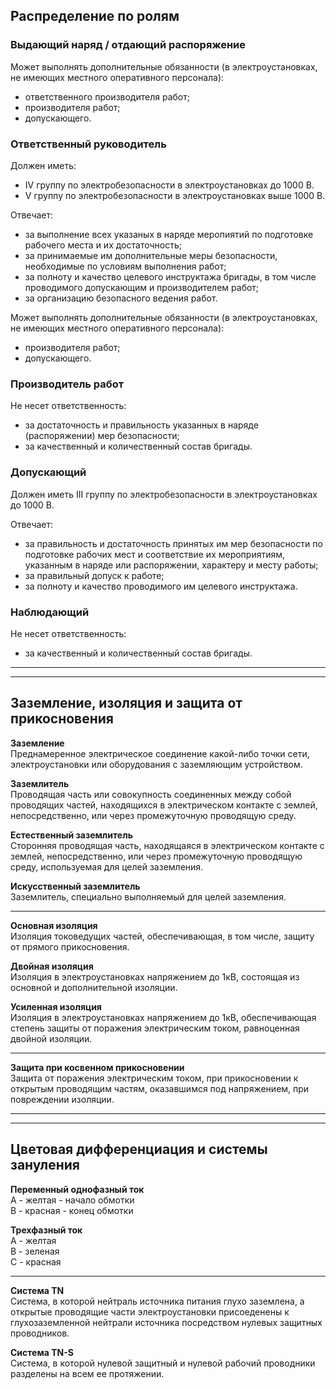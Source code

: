 ## Распределение по ролям

### Выдающий наряд / отдающий распоряжение

Может выполнять дополнительные обязанности (в электроустановках, не имеющих местного оперативного персонала):
* ответственного производителя работ;
* производителя работ;
* допускающего.

### Ответственный руководитель

Должен иметь:
* IV группу по электробезопасности в электроустановках до 1000 В.
* V группу по электробезопасности в электроустановках выше 1000 В.

Отвечает:
* за выполнение всех указаных в наряде меропиятий по подготовке рабочего места и их достаточность;
* за принимаемые им дополнительные меры безопасности, необходимые по условиям выполнения работ;
* за полноту и качество целевого инструктажа бригады, в том числе проводимого допускающим и производителем работ;
* за организацию безопасного ведения работ.

Может выполнять дополнительные обязанности (в электроустановках, не имеющих местного оперативного персонала):
* производителя работ;
* допускающего.

### Производитель работ

Не несет ответственность:
* за достаточность и правильность указанных в наряде (распоряжении) мер безопасности;
* за качественный и количественный состав бригады.

### Допускающий

Должен иметь III группу по электробезопасности в электроустановках до 1000 В.

Отвечает:
* за правильность и достаточность принятых им мер безопасности по подготовке рабочих мест и соответствие их мероприятиям, указанным в наряде или распоряжении, характеру и месту работы;
* за правильный допуск к работе;
* за полноту и качество проводимого им целевого инструктажа.

### Наблюдающий

Не несет ответственность:
* за качественный и количественный состав бригады.

***
***

## Заземление, изоляция и защита от прикосновения

**Заземление**  
Преднамеренное электрическое соединение какой-либо точки сети, электроустановки или оборудования с заземляющим устройством.

**Заземлитель**  
Проводящая часть или совокупность соединенных между собой проводящих частей, находящихся в электрическом контакте с землей, непосредственно, или через промежуточную проводящую среду.

**Естественный заземлитель**  
Сторонняя проводящая часть, находящаяся в электрическом контакте с землей, непосредственно, или через промежуточную проводящую среду, используемая для целей заземления.

**Искусственный заземлитель**  
Заземлитель, специально выполняемый для целей заземления.

***

**Основная изоляция**  
Изоляция токоведущих частей, обеспечивающая, в том числе, защиту от прямого прикосновения.

**Двойная изоляция**  
Изоляция в электроустановках напряжением до 1кВ, состоящая из основной и дополнительной изоляции.

**Усиленная изоляция**  
Изоляция в электроустановках напряжением до 1кВ, обеспечивающая степень защиты от поражения электрическим током, равноценная двойной изоляции.

***

**Защита при косвенном прикосновении**  
Защита от поражения электрическим током, при прикосновении к открытым проводящим частям, оказавшимся под напряжением, при повреждении изоляции.

***
***

## Цветовая дифференциация и системы зануления

**Переменный однофазный ток**  
А - желтая - начало обмотки  
В - красная - конец обмотки

**Трехфазный ток**  
А - желтая  
В - зеленая  
С - красная

***

**Система TN**  
Система, в которой нейтраль источника питания глухо заземлена, а открытые проводящие части электроустановки присоеденены к глухозаземленной нейтрали источника посредством нулевых защитных проводников.

**Система TN-S**  
Система, в которой нулевой защитный и нулевой рабочий проводники разделены на всем ее протяжении.

